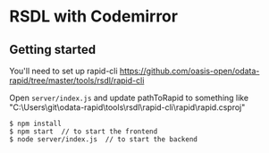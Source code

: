 # RSDL with Codemirror

## Getting started

You'll need to set up rapid-cli https://github.com/oasis-open/odata-rapid/tree/master/tools/rsdl/rapid-cli

Open `server/index.js` and update pathToRapid to something like "C:\\Users\\git\\odata-rapid\\tools\\rsdl\\rapid-cli\\rapid\\rapid.csproj" 

```
$ npm install
$ npm start  // to start the frontend
$ node server/index.js  // to start the backend
```

